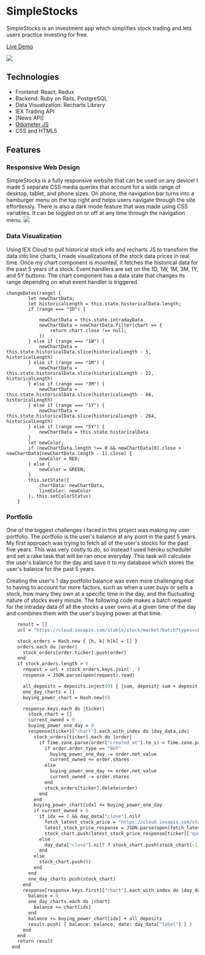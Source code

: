 # SimpleStocks

SimpleStocks is an investment app which simplifies stock trading and lets users practice investing for free.

[Live Demo](https://simplestocks-fsp.herokuapp.com/#/)

![](https://media.giphy.com/media/cOcCtxNoy6OZYh5ps9/giphy.gif)
## Technologies

* Frontend: React, Redux
* Backend: Ruby on Rails, PostgreSQL
* Data Visualization: Recharts Library
* IEX Trading API
* [News API]
* [Odometer JS](https://github.hubspot.com/odometer/docs/welcome/)
* CSS and HTML5

## Features
### Responsive Web Design
SimpleStocks is a fully responsive website that can be used on any device! I made 5 separate CSS media queries that account for a wide range of desktop, tablet, and phone sizes. On phone, the navigation bar turns into a hamburger menu on the top right and helps users navigate through the site effortlessly. There is also a dark mode feature that was made using CSS variables. It can be toggled on or off at any time through the navigation menu.
![](https://media.giphy.com/media/UUmCxRkVEMCC3o858A/giphy.gif)

### Data Visualization
Using IEX Cloud to pull historical stock info and recharts JS to transform the data into line charts, I made visualizations of the stock data prices in real time. Once my chart component is mounted, it fetches the historical data for the past 5 years of a stock. Event handlers are set on the 1D, 1W, 1M, 3M, 1Y, and 5Y buttons. The chart component has a data state that changes its range depending on what event handler is triggered.
```
changeDates(range) {
        let newChartData;
        let historicalLength = this.state.historicalData.length;
        if (range === "1D") {

            newChartData = this.state.intradayData
            newChartData = newChartData.filter(chart => {
                return chart.close !== null;
            })
        } else if (range === "1W") {
            newChartData = this.state.historicalData.slice(historicalLength - 5, historicalLength)
        } else if (range === "1M") {
            newChartData = this.state.historicalData.slice(historicalLength - 22, historicalLength)
        } else if (range === "3M") {
            newChartData = this.state.historicalData.slice(historicalLength - 66, historicalLength)
        } else if (range === "1Y") {
            newChartData = this.state.historicalData.slice(historicalLength - 264, historicalLength)
        } else if (range === "5Y") {
            newChartData = this.state.historicalData
        }
        let newColor;
        if (newChartData.length !== 0 && newChartData[0].close > newChartData[newChartData.length - 1].close) {
            newColor = RED;
        } else {
            newColor = GREEN;
        }
        this.setState({
            chartData: newChartData,
            lineColor: newColor
        }, this.setColorStatus)
    }
```
### Portfolio
One of the biggest challenges I faced in this project was making my user portfolio. The portfolio is the user's balance at any point in the past 5 years. My first approach was trying to fetch all of the user's stocks for the past five years. This was very costly to do, so instead I used heroku scheduler and set a rake task that will be ran once everyday. This task will calculate the user's balance for the day and save it to my database which stores the user's balance for the past 5 years. 

Creating the user's 1 day portfolio balance was even more challenging due to having to account for more factors, such as when a user buys or sells a stock, how many they own at a specific time in the day, and the fluctuating nature of stocks every minute. The following code makes a batch request for the intraday data of all the stocks a user owns at a given time of the day and combines them with the user's buying power at that time.

```   def create_one_day_portfolio 
    result = []
    url = "https://cloud.iexapis.com/stable/stock/market/batch?types=chart&range=1d&chartInterval=5&last=5&token=#{API_TOKEN}&symbols="

    stock_orders = Hash.new { |h, k| h[k] = [] }
    orders.each do |order|
      stock_orders[order.ticker].push(order)
    end
    if stock_orders.length > 0
      request = url + stock_orders.keys.join(',')
      response = JSON.parse(open(request).read)

      all_deposits = deposits.inject(0) { |sum, deposit| sum + deposit.deposit_money}
      one_day_charts = []
      buying_power_chart = Hash.new(0)

      response.keys.each do |ticker|
        stock_chart = []
        current_owned = 0
        buying_power_one_day = 0
        response[ticker]["chart"].each_with_index do |day_data,idx|
          stock_orders[ticker].each do |order|
            if Time.zone.parse(order["created_at"].to_s) < Time.zone.parse(day_data["label"])
              if order.order_type == "BUY"
                buying_power_one_day -= order.net_value
                current_owned += order.shares
              else
                buying_power_one_day += order.net_value
                current_owned -= order.shares
              end
              stock_orders[ticker].delete(order)
            end
          end
          buying_power_chart[idx] += buying_power_one_day
          if current_owned > 0
            if idx == 0 && day_data["close"].nil? 
              fetch_latest_stock_price = "https://cloud.iexapis.com/stable/stock/market/batch?types=quote&token=#{API_TOKEN}&symbols=#{ticker}"
              latest_stock_price_response = JSON.parse(open(fetch_latest_stock_price).read)
              stock_chart.push(latest_stock_price_response[ticker]["quote"]["previousClose"]* current_owned)
            else
              day_data["close"].nil? ? stock_chart.push(stock_chart[-1]) : stock_chart.push(day_data["close"] * current_owned)
            end
          else
            stock_chart.push(0)
          end
        end
        one_day_charts.push(stock_chart)
      end
      response[response.keys.first]["chart"].each_with_index do |day_data,idx|
        balance = 0
        one_day_charts.each do |chart|
          balance += chart[idx] 
        end
        balance += buying_power_chart[idx] + all_deposits
        result.push( { balance: balance, date: day_data["label"] } )
      end
    end
    return result
  end

```
